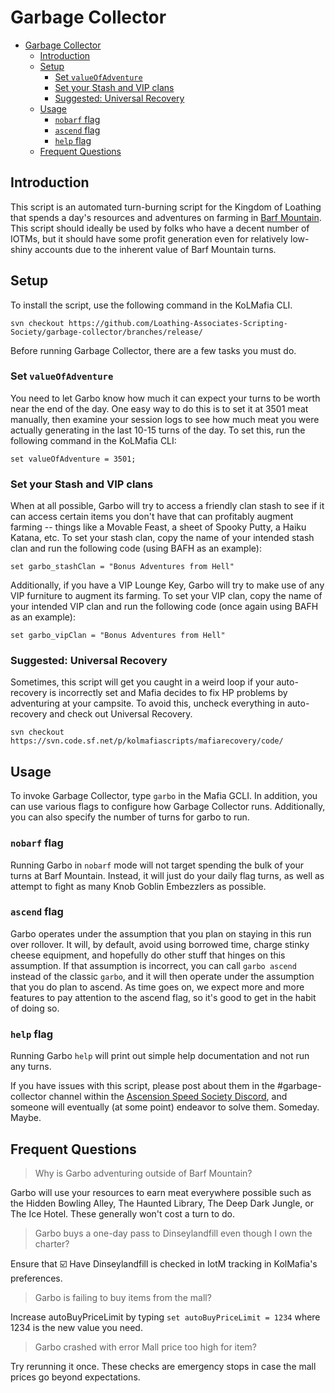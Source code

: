 # Garbage Collector

- [Garbage Collector](#garbage-collector)
  - [Introduction](#introduction)
  - [Setup](#setup)
    - [Set `valueOfAdventure`](#set-valueofadventure)
    - [Set your Stash and VIP clans](#set-your-stash-and-vip-clans)
    - [Suggested: Universal Recovery](#suggested-universal-recovery)
  - [Usage](#usage)
    - [`nobarf` flag](#nobarf-flag)
    - [`ascend` flag](#ascend-flag)
    - [`help` flag](#help-flag)
  - [Frequent Questions](#frequent-questions)

## Introduction

This script is an automated turn-burning script for the Kingdom of Loathing that spends a day's resources and adventures on farming in [Barf Mountain](https://kol.coldfront.net/thekolwiki/index.php/Barf_Mountain). This script should ideally be used by folks who have a decent number of IOTMs, but it should have some profit generation even for relatively low-shiny accounts due to the inherent value of Barf Mountain turns.

## Setup

To install the script, use the following command in the KoLMafia CLI.

```text
svn checkout https://github.com/Loathing-Associates-Scripting-Society/garbage-collector/branches/release/
```

Before running Garbage Collector, there are a few tasks you must do.

### Set `valueOfAdventure`

You need to let Garbo know how much it can expect your turns to be worth near the end of the day. One easy way to do this is to set it at 3501 meat manually, then examine your session logs to see how much meat you were actually generating in the last 10-15 turns of the day. To set this, run the following command in the KoLMafia CLI:

```text
set valueOfAdventure = 3501;
```

### Set your Stash and VIP clans

When at all possible, Garbo will try to access a friendly clan stash to see if it can access certain items you don't have that can profitably augment farming -- things like a Movable Feast, a sheet of Spooky Putty, a Haiku Katana, etc. To set your stash clan, copy the name of your intended stash clan and run the following code (using BAFH as an example):

```text
set garbo_stashClan = "Bonus Adventures from Hell"
```

Additionally, if you have a VIP Lounge Key, Garbo will try to make use of any VIP furniture to augment its farming. To set your VIP clan, copy the name of your intended VIP clan and run the following code (once again using BAFH as an example):

```text
set garbo_vipClan = "Bonus Adventures from Hell"
```

### Suggested: Universal Recovery

Sometimes, this script will get you caught in a weird loop if your auto-recovery is incorrectly set and Mafia decides to fix HP problems by adventuring at your campsite. To avoid this, uncheck everything in auto-recovery and check out Universal Recovery.

```text
svn checkout https://svn.code.sf.net/p/kolmafiascripts/mafiarecovery/code/
```

## Usage

To invoke Garbage Collector, type `garbo` in the Mafia GCLI. In addition, you can use various flags to configure how Garbage Collector runs. Additionally, you can also specify the number of turns for garbo to run.

### `nobarf` flag

Running Garbo in `nobarf` mode will not target spending the bulk of your turns at Barf Mountain. Instead, it will just do your daily flag turns, as well as attempt to fight as many Knob Goblin Embezzlers as possible.

### `ascend` flag

Garbo operates under the assumption that you plan on staying in this run over rollover. It will, by default, avoid using borrowed time, charge stinky cheese equipment, and hopefully do other stuff that hinges on this assumption. If that assumption is incorrect, you can call `garbo ascend` instead of the classic `garbo`, and it will then operate under the assumption that you do plan to ascend. As time goes on, we expect more and more features to pay attention to the ascend flag, so it's good to get in the habit of doing so.

### `help` flag

Running Garbo `help` will print out simple help documentation and not run any turns.

If you have issues with this script, please post about them in the #garbage-collector channel within the [Ascension Speed Society Discord](https://discord.gg/tbUCRT5), and someone will eventually (at some point) endeavor to solve them. Someday. Maybe.

## Frequent Questions

> Why is Garbo adventuring outside of Barf Mountain?

Garbo will use your resources to earn meat everywhere possible such as the Hidden Bowling Alley, The Haunted Library, The Deep Dark Jungle, or The Ice Hotel. These generally won't cost a turn to do.

> Garbo buys a one-day pass to Dinseylandfill even though I own the charter?

Ensure that ☑️ Have Dinseylandfill is checked in IotM tracking in KolMafia's preferences.

> Garbo is failing to buy items from the mall?

Increase autoBuyPriceLimit by typing `set autoBuyPriceLimit = 1234` where 1234 is the new value you need.

> Garbo crashed with error Mall price too high for item?

Try rerunning it once. These checks are emergency stops in case the mall prices go beyond expectations.
